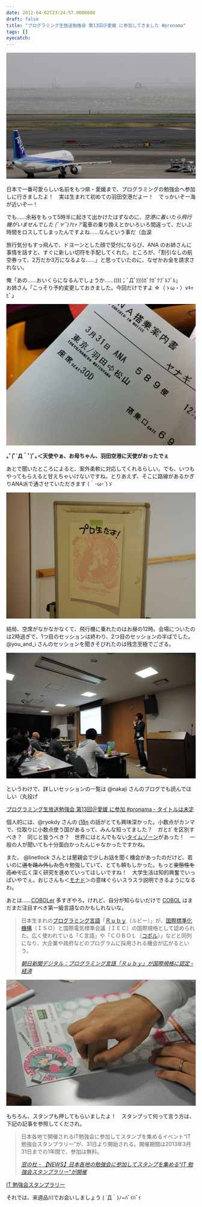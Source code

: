 ```yaml
---
date: 2012-04-02T23:24:57.0000000
draft: false
title: "プログラミング生放送勉強会 第13回＠愛媛 に参加してきました #pronama"
tags: []
eyecatch: 
---
```

<p><img src="20120331081526.jpg" alt="f:id:daruyanagi:20120331081526j:plain" title="f:id:daruyanagi:20120331081526j:plain" class="hatena-fotolife"></p><p>日本で一番可愛らしい名前をもつ県・愛媛まで、プログラミングの勉強会へ参加しに行きましたよ！　実は生まれて初めての羽田空港だよー！　でっかいぞー海が近いぞ―！</p><p>でも……余裕をもって5時半に起きて出かけたはずなのに、<i>空港に着いたら飛行機がいませんでした (ﾟ∀ﾟ)ｱﾋｬ？</i>電車の乗り換えとかいろいろ間違って、だいぶ時間をロスしてしまったんですよね……なんという事だ（血涙</p><p>旅行気分もすっ飛んで、ドヨーンとした顔で受付にならび、ANA のお姉さんに事情を話すと、すぐに新しい切符を手配してくれた。ところが、「割引なしの航空券って、2万だか3万になるよな……」と思っていたのに、なぜかお金を請求されない。</p><p>俺「あの……おいくらになるんでしょうか……((((；ﾟДﾟ))))ｶﾞｸｶﾞｸﾌﾞﾙﾌﾞﾙ」<br />
お姉さん「こっそり予約変更しておきました。今回だけですよ ☆（ゝω・）vｷｬﾋﾟ」</p><p><img src="20120402225623.jpg" alt="f:id:daruyanagi:20120402225623j:plain" title="f:id:daruyanagi:20120402225623j:plain" class="hatena-fotolife"></p><p><b>｡ﾟ(ﾟ´Д｀ﾟ)ﾟ｡＜天使やぁ、お母ちゃん、羽田空港に天使がおったでぇ</b></p><p>あとで聞いたところによると、案外柔軟に対応してくれるらしい。でも、いつもやってもらえると甘えちゃいけないですね。とりあえず、そこに路線があるかぎりANA派で通させていただきます (｀･ω･´)ゞ</p><p><img src="20120331153346.jpg" alt="f:id:daruyanagi:20120331153346j:plain" title="f:id:daruyanagi:20120331153346j:plain" class="hatena-fotolife"></p><p>結局、空席がなかなかなくて、飛行機に乗れたのはお昼の12時。会場についたのは2時過ぎで、1つ目のセッションは終わり、2つ目のセッションの半ばでした。 @you_and_i さんのセッションを聞きそびれたのは残念至極でござる。</p><p><img src="20120331152610.jpg" alt="f:id:daruyanagi:20120331152610j:plain" title="f:id:daruyanagi:20120331152610j:plain" class="hatena-fotolife"></p><p>というわけで、詳しいセッションの一覧は @nakaji さんのブログでも読んでほしい（丸投げ</p><p><a href="http://d.hatena.ne.jp/nakaji999/20120401/1333263324">&#x30D7;&#x30ED;&#x30B0;&#x30E9;&#x30DF;&#x30F3;&#x30B0;&#x751F;&#x653E;&#x9001;&#x52C9;&#x5F37;&#x4F1A; &#x7B2C;13&#x56DE;&#xFF20;&#x611B;&#x5A9B; &#x306B;&#x53C2;&#x52A0; #pronama - &#x30BF;&#x30A4;&#x30C8;&#x30EB;&#x306F;&#x672A;&#x5B9A;</a></p><p>個人的には、@ryokdy さんの <a class="keyword" href="http://d.hatena.ne.jp/keyword/i18n">i18n</a> の話がとても興味深かった。小数点がカンマで、位取りに小数点使う国があるって、みんな知ってました？　ガとｶﾞを区別すべき？　同じと扱うべき？　世界にはとんでもない<a class="keyword" href="http://d.hatena.ne.jp/keyword/%A5%BF%A5%A4%A5%E0%A5%BE%A1%BC%A5%F3">タイムゾーン</a>があった！　一般の人が聞いても十分面白かったんじゃなかったですかね。</p><p>また、 @linetlock さんとは懇親会で少しお話を聞く機会があったのだけど、若いのに<del>道を踏み外した</del>色々勉強していて、とても頼もしかった。もっと<del>変態性を高めて</del>広く深く研究を進めていってほしいですね！　大学生活は知的興奮でいっぱいやでぇ。おじさんも＜<a class="keyword" href="http://d.hatena.ne.jp/keyword/%A5%E2%A5%CA%A5%C9">モナド</a>＞の意味ぐらいスラスラ説明できるようになるわ。</p><p>あとは……<a class="keyword" href="http://d.hatena.ne.jp/keyword/COBOLer">COBOLer</a> 多すぎやろ。けれど、自分が知らないだけで <a class="keyword" href="http://d.hatena.ne.jp/keyword/COBOL">COBOL</a> はまだまだ注目すべき第一級言語なのかもしれないな。</p>

<blockquote cite="http://www.asahi.com/business/update/0402/TKY201204020360.html">
<p>日本生まれの<a class="keyword" href="http://d.hatena.ne.jp/keyword/%A5%D7%A5%ED%A5%B0%A5%E9%A5%DF%A5%F3%A5%B0%B8%C0%B8%EC">プログラミング言語</a>「<a class="keyword" href="http://d.hatena.ne.jp/keyword/%A3%D2%A3%F5%A3%E2%A3%F9">Ｒｕｂｙ</a>（ルビー）」が、<a class="keyword" href="http://d.hatena.ne.jp/keyword/%B9%F1%BA%DD%C9%B8%BD%E0%B2%BD%B5%A1%B9%BD">国際標準化機構</a>（ＩＳＯ）と国際電気標準会議（ＩＥＣ）の国際規格として認められた。広く使われている「Ｃ言語」や「ＣＯＢＯＬ（<a class="keyword" href="http://d.hatena.ne.jp/keyword/%A5%B3%A5%DC%A5%EB">コボル</a>）」などと同列になり、大企業や政府などのプログラムに採用される機会が広がるという。</p>

<cite><a href="http://www.asahi.com/business/update/0402/TKY201204020360.html">&#x671D;&#x65E5;&#x65B0;&#x805E;&#x30C7;&#x30B8;&#x30BF;&#x30EB;&#xFF1A;&#x30D7;&#x30ED;&#x30B0;&#x30E9;&#x30DF;&#x30F3;&#x30B0;&#x8A00;&#x8A9E;&#x300C;&#xFF32;&#xFF55;&#xFF42;&#xFF59;&#x300D;&#x304C;&#x56FD;&#x969B;&#x898F;&#x683C;&#x306B;&#x8A8D;&#x5B9A; - &#x7D4C;&#x6E08;</a></cite>
</blockquote>
<p><img src="20120331153205.jpg" alt="f:id:daruyanagi:20120331153205j:plain" title="f:id:daruyanagi:20120331153205j:plain" class="hatena-fotolife"></p><p>もちろん、スタンプも押してもらいましたよ！　スタンプって何って言う方は、下記の記事を参照してくだされ。</p>

<blockquote cite="http://www.forest.impress.co.jp/docs/news/20120321_520058.html">
<p>日本各地で開催されるIT勉強会に参加してスタンプを集めるイベント“IT 勉強会スタンプラリー”が、31日より開始される。開催期間は2013年3月31日までの1年間で、参加は無料。</p>

<cite><a href="http://www.forest.impress.co.jp/docs/news/20120321_520058.html">&#x7A93;&#x306E;&#x675C; - &#x3010;NEWS&#x3011;&#x65E5;&#x672C;&#x5404;&#x5730;&#x306E;&#x52C9;&#x5F37;&#x4F1A;&#x306B;&#x53C2;&#x52A0;&#x3057;&#x3066;&#x30B9;&#x30BF;&#x30F3;&#x30D7;&#x3092;&#x96C6;&#x3081;&#x308B;&ldquo;IT &#x52C9;&#x5F37;&#x4F1A;&#x30B9;&#x30BF;&#x30F3;&#x30D7;&#x30E9;&#x30EA;&#x30FC;&rdquo;&#x304C;&#x958B;&#x50AC;</a></cite>
</blockquote>
<p><a href="http://it-stamp.jp/">IT &#x52C9;&#x5F37;&#x4F1A;&#x30B9;&#x30BF;&#x30F3;&#x30D7;&#x30E9;&#x30EA;&#x30FC;</a></p><p>それでは、来週品川でお会いしましょう ( ´Д｀)ﾉ~ﾊﾞｲﾊﾞｲ</p>
